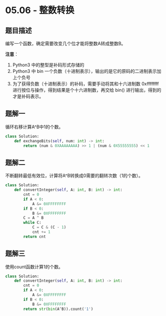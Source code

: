 # 05.06 - 整数转换

## 题目描述
编写一个函数，确定需要改变几个位才能将整数A转成整数B。

**注意**：
1. Python3 中的整型是补码形式存储的
2. Python3 中 bin 一个负数（十进制表示），输出的是它的原码的二进制表示加上个负号
3. 为了获得负数（十进制表示）的补码，需要手动将其和十六进制数 0xffffffff 进行按位与操作，得到结果是个十六进制数，再交给 bin() 进行输出，得到的才是补码表示。


## 题解一
循环右移计算A^B中1的个数。
```python
class Solution:
    def exchangeBits(self, num: int) -> int:
        return (num & 0XAAAAAAAA) >> 1 | (num & 0X55555555) << 1
```

## 题解二
不断翻转最低有效位，计算将A^B转换成0需要的翻转次数（1的个数）。
```python
class Solution:
    def convertInteger(self, A: int, B: int) -> int:
        cnt = 0
        if A < 0:
            A &= 0XFFFFFFFF
        if B < 0:
            B &= 0XFFFFFFFF
        C = A ^ B
        while C:
            C = C & (C - 1)
            cnt += 1
        return cnt
```

## 题解三
使用count函数计算1的个数。
```python
class Solution:
    def convertInteger(self, A: int, B: int) -> int:
        cnt = 0
        if A < 0:
            A &= 0XFFFFFFFF
        if B < 0:
            B &= 0XFFFFFFFF
        return str(bin(A^B)).count('1')
```